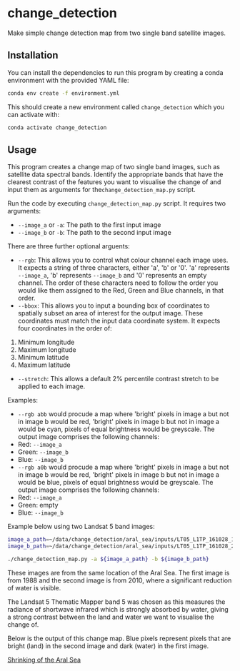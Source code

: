 ﻿# change_detection #

Make simple change detection map from two single band satellite images.

## Installation ##

You can install the dependencies to run this program by creating a conda environment with the provided YAML file:

```bash
conda env create -f environment.yml
```

This should create a new environment called `change_detection` which you can activate with:

```bash
conda activate change_detection
```

## Usage ##

This program creates a change map of two single band images, such as satellite data spectral bands. Identify the appropriate bands that have the clearest contrast of the features you want to visualise the change of and input them as arguments for the`change_detection_map.py` script.

Run the code by executing `change_detection_map.py` script. It requires two arguments:

 * `--image_a` or `-a`: The path to the first input image
 * `--image_b` or `-b`: The path to the second input image

There are three further optional arguents:

 * `--rgb`: This allows you to control what colour channel each image uses. It expects a string of three characters, either 'a', 'b' or '0'. 'a' represents `--image_a`, 'b' represents `--image_b` and '0' represents an empty channel. The order of these characters need to follow the order you would like them assigned to the Red, Green and Blue channels, in that order.
 * `--bbox`: This allows you to input a bounding box of coordinates to spatially subset an area of interest for the output image. These coordinates must match the input data coordinate system. It expects four coordinates in the order of:
  1) Minimum longitude
  2) Maximum longitude 
  3) Minimum latitude
  4) Maximum latitude
 * `--stretch`: This allows a default 2% percentile contrast stretch to be applied to each image.

Examples:

 * `--rgb abb` would procude a map where 'bright' pixels in image a but not in image b would be red, 'bright' pixels in image b but not in image a would be cyan, pixels of equal brightness would be greyscale. The output image comprises the following channels:
  * Red:   `--image_a`
  * Green: `--image_b`
  * Blue:  `--image_b`
 * `--rgb a0b` would procude a map where 'bright' pixels in image a but not in image b would be red, 'bright' pixels in image b but not in image a would be blue, pixels of equal brightness would be greyscale. The output image comprises the following channels:
  * Red:  `--image_a`
  * Green: empty
  * Blue:  `--image_b`

Example below using two Landsat 5 band images:

```bash
image_a_path=~/data/change_detection/aral_sea/inputs/LT05_L1TP_161028_19880602_20200917_02_T1_B5.TIF
image_b_path=~/data/change_detection/aral_sea/inputs/LT05_L1TP_161028_20100530_20200824_02_T1_B5.TIF

./change_detection_map.py -a ${image_a_path} -b ${image_b_path}
```

These images are from the same location of the Aral Sea. The first image is from 1988 and the second image is from 2010, where a significant reduction of water is visible.

The Landsat 5 Thematic Mapper band 5 was chosen as this measures the radiance of shortwave infrared which is strongly absorbed by water, giving a strong contrast between the land and water we want to visualise the change of.

Below is the output of this change map. Blue pixels represent pixels that are bright (land) in the second image and dark (water) in the first image.

[Shrinking of the Aral Sea](docs/images/aral_sea_ltm_19880602-20100917.png "Aral Sea: 1988 - 2010")
